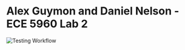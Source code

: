 # Alex Guymon and Daniel Nelson - ECE 5960 Lab 2

![Testing Workflow](https://github.com/uofu-emb/Alex_Daniel_Lab02/actions/workflows/main.yml/badge.svg)
